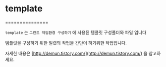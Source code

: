 # template
===============

`template` 는 `그런트 작업환경 구성하기` 에 사용된 템플릿 구성폴더와 파일 입니다

템플릿을 구성하기 위한 일련의 작업을 간단이 하기위한 작업입니다.

자세한 내용은 [http://demun.tistory.com/](http://demun.tistory.com/) 을 참고하세요.
